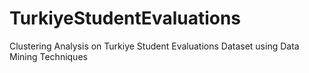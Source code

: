 # TurkiyeStudentEvaluations
Clustering Analysis on Turkiye Student Evaluations Dataset using Data Mining Techniques
